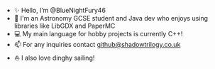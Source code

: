 - ✨ Hello, I’m @BlueNightFury46
- 🌙 I'm an Astronomy GCSE student and Java dev who enjoys using libraries like LibGDX and PaperMC
- 💻 My main language for hobby projects is currently C++!
- 📫 For any inquiries contact [github@shadowtrilogy.co.uk](https://mail.google.com/mail/u/0/?fs=1&tf=cm&source=mailto&to=github@shadowtrilogy.co.uk)
- ⛵ I also love dinghy sailing!
  
